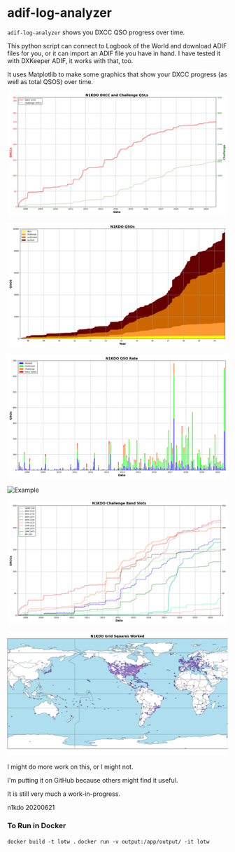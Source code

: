 # adif-log-analyzer

`adif-log-analyzer` shows you DXCC QSO progress over time.

This python script can connect to Logbook of the World and download ADIF files for you,
or it can import an ADIF file you have in hand.  I have tested it with DXKeeper ADIF, it works with that, too.

It uses Matplotlib to make some graphics that show your DXCC progress (as well as total QSOS)
over time.

![Example](N1KDO_dxcc_qsos.png)

![Example](N1KDO_qsos_by_date.png)

![Example](N1KDO_qso_rate.png)

![Example](N1KDO_qsos_band_rate.png)

![Example](N1KDO_challenge_bands_by_date.png)

![Example](N1KDO_grids_map.png)

I might do more work on this, or I might not.
 
I'm putting it on GitHub because others might find it useful.

It is still very much a work-in-progress.  

n1kdo 20200621

### To Run in Docker

`docker build -t lotw .`
`docker run -v output:/app/output/ -it lotw`
